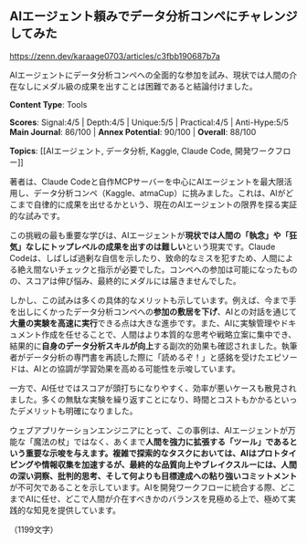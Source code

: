 ## AIエージェント頼みでデータ分析コンペにチャレンジしてみた

https://zenn.dev/karaage0703/articles/c3fbb190687b7a

AIエージェントにデータ分析コンペへの全面的な参加を試み、現状では人間の介在なしにメダル級の成果を出すことは困難であると結論付けました。

**Content Type**: Tools

**Scores**: Signal:4/5 | Depth:4/5 | Unique:5/5 | Practical:4/5 | Anti-Hype:5/5
**Main Journal**: 86/100 | **Annex Potential**: 90/100 | **Overall**: 88/100

**Topics**: [[AIエージェント, データ分析, Kaggle, Claude Code, 開発ワークフロー]]

著者は、Claude Codeと自作MCPサーバーを中心にAIエージェントを最大限活用し、データ分析コンペ（Kaggle、atmaCup）に挑みました。これは、AIがどこまで自律的に成果を出せるかという、現在のAIエージェントの限界を探る実証的な試みです。

この挑戦の最も重要な学びは、AIエージェントが**現状では人間の「執念」や「狂気」なしにトップレベルの成果を出すのは難しい**という現実です。Claude Codeは、しばしば過剰な自信を示したり、致命的なミスを犯すため、人間による絶え間ないチェックと指示が必要でした。コンペへの参加は可能になったものの、スコアは伸び悩み、最終的にメダルには届きませんでした。

しかし、この試みは多くの具体的なメリットも示しています。例えば、今まで手を出しにくかったデータ分析コンペへの**参加の敷居を下げ**、AIとの対話を通じて**大量の実験を高速に実行**できる点は大きな進歩です。また、AIに実験管理やドキュメント作成を任せることで、人間はより本質的な思考や戦略立案に集中でき、結果的に**自身のデータ分析スキルが向上**する副次的効果も確認されました。執筆者がデータ分析の専門書を再読した際に「読めるぞ！」と感銘を受けたエピソードは、AIとの協調が学習効果を高める可能性を示唆しています。

一方で、AI任せではスコアが頭打ちになりやすく、効率が悪いケースも散見されました。多くの無駄な実験を繰り返すことになり、時間とコストもかかるといったデメリットも明確になりました。

ウェブアプリケーションエンジニアにとって、この事例は、AIエージェントが万能な「魔法の杖」ではなく、あくまで**人間を強力に拡張する「ツール」**であるという重要な示唆を与えます。複雑で探索的なタスクにおいては、AIはプロトタイピングや情報収集を加速するが、最終的な品質向上やブレイクスルーには、人間の深い洞察、批判的思考、そして何よりも**目標達成への粘り強いコミットメント**が不可欠であることを示しています。AIを開発ワークフローに統合する際、どこまでAIに任せ、どこで人間が介在すべきかのバランスを見極める上で、極めて実践的な知見を提供しています。

（1199文字）